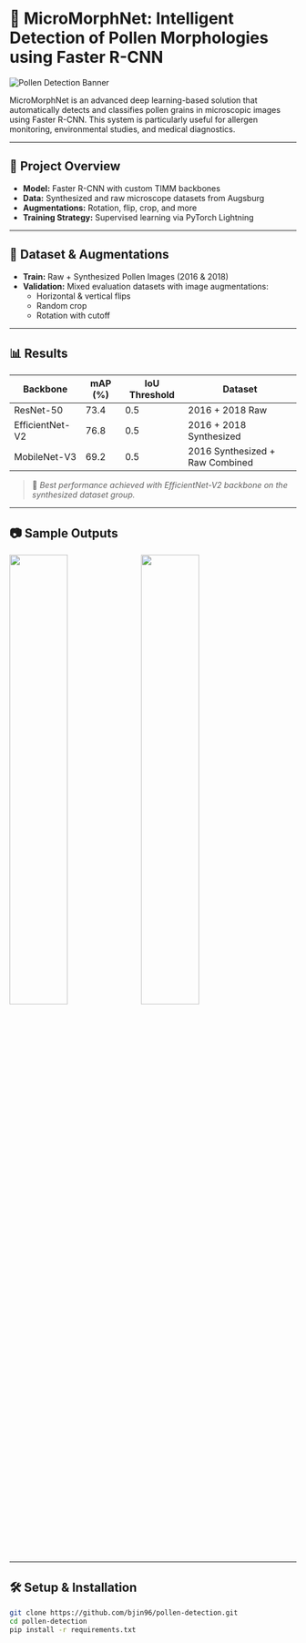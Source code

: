 # 🌼 MicroMorphNet: Intelligent Detection of Pollen Morphologies using Faster R-CNN

![Pollen Detection Banner](https://raw.githubusercontent.com/bjin96/pollen-detection/main/assets/banner.png)

MicroMorphNet is an advanced deep learning-based solution that automatically detects and classifies pollen grains in microscopic images using Faster R-CNN. This system is particularly useful for allergen monitoring, environmental studies, and medical diagnostics.

---

## 🚀 Project Overview

- **Model:** Faster R-CNN with custom TIMM backbones
- **Data:** Synthesized and raw microscope datasets from Augsburg
- **Augmentations:** Rotation, flip, crop, and more
- **Training Strategy:** Supervised learning via PyTorch Lightning

---

## 🧪 Dataset & Augmentations

- **Train:** Raw + Synthesized Pollen Images (2016 & 2018)
- **Validation:** Mixed evaluation datasets with image augmentations:
  - Horizontal & vertical flips
  - Random crop
  - Rotation with cutoff

---

## 📊 Results

| Backbone        | mAP (%) | IoU Threshold | Dataset                          |
|----------------|---------|----------------|----------------------------------|
| ResNet-50      | 73.4    | 0.5            | 2016 + 2018 Raw                  |
| EfficientNet-V2| 76.8    | 0.5            | 2016 + 2018 Synthesized          |
| MobileNet-V3   | 69.2    | 0.5            | 2016 Synthesized + Raw Combined |

> 📌 *Best performance achieved with EfficientNet-V2 backbone on the synthesized dataset group.*

---

## 📷 Sample Outputs

<p float="left">
  <img src="https://raw.githubusercontent.com/bjin96/pollen-detection/main/assets/pred1.png" width="45%"/>
  <img src="https://raw.githubusercontent.com/bjin96/pollen-detection/main/assets/pred2.png" width="45%"/>
</p>

---

## 🛠️ Setup & Installation

```bash
git clone https://github.com/bjin96/pollen-detection.git
cd pollen-detection
pip install -r requirements.txt
